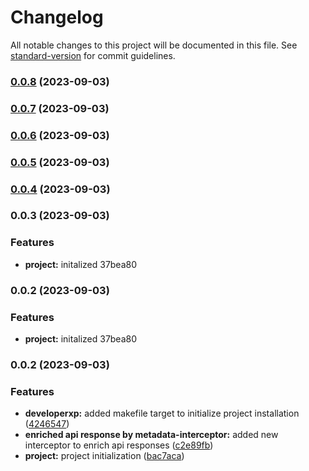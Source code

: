 # Changelog

All notable changes to this project will be documented in this file. See [standard-version](https://github.com/conventional-changelog/standard-version) for commit guidelines.

### [0.0.8](https://github.com/sverdejot/web-poc/compare/v0.0.7...v0.0.8) (2023-09-03)

### [0.0.7](https://github.com/sverdejot/web-poc/compare/v0.0.6...v0.0.7) (2023-09-03)

### [0.0.6](https://github.com/sverdejot/web-poc/compare/v0.0.5...v0.0.6) (2023-09-03)

### [0.0.5](https://github.com/sverdejot/web-poc/compare/v0.0.4...v0.0.5) (2023-09-03)

### [0.0.4](https://github.com/sverdejot/web-poc/compare/v0.0.3...v0.0.4) (2023-09-03)

### 0.0.3 (2023-09-03)


### Features

* **project:** initalized 37bea80

### 0.0.2 (2023-09-03)


### Features

* **project:** initalized 37bea80

### 0.0.2 (2023-09-03)


### Features

* **developerxp:** added makefile target to initialize project installation ([4246547](https://github.com/sverdejot/web-poc/commit/424654704be00e3c07d9bf3c3def4335f34fd0e3))
* **enriched api response by metadata-interceptor:** added new interceptor to enrich api responses ([c2e89fb](https://github.com/sverdejot/web-poc/commit/c2e89fb8c3841e458dfdb853fef9bf48bd08c82d))
* **project:** project initialization ([bac7aca](https://github.com/sverdejot/web-poc/commit/bac7acac64bc58637e8aba6b2fa8e9ea9bd62b3e))
